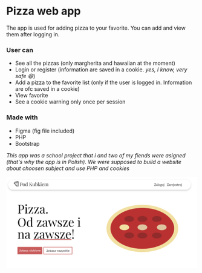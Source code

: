 # Pizza web app

The app is used for adding pizza to your favorite. You can add and view them after logging in.

### User can
* See all the pizzas (only margherita and hawaiian at the moment)
* Login or register (information are saved in a cookie. *yes, I know, very safe 😄*)
* Add a pizza to the favorite list (only if the user is logged in. Information are ofc saved in a cookie)
* View favorite
* See a cookie warning only once per session

### Made with
* Figma (fig file included)
* PHP
* Bootstrap

*This app was a school project that i and two of my fiends were asigned (that's why the app is in Polish). We were supposed to build a website about choosen subject and use PHP and cookies*

![Main page view](Screenshot.png)



